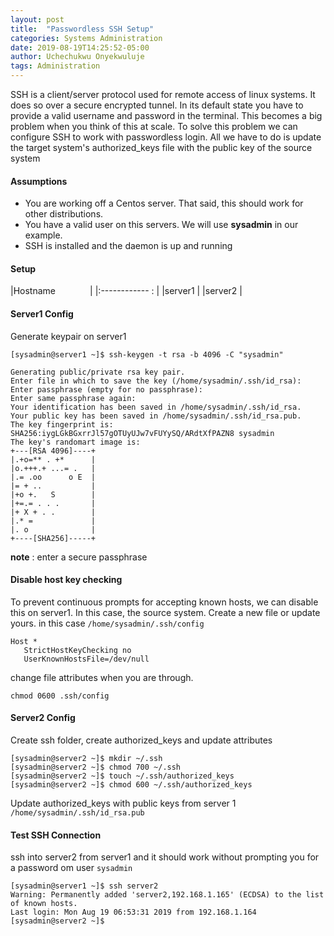 ```yaml
---
layout: post
title:  "Passwordless SSH Setup"
categories: Systems Administration
date: 2019-08-19T14:25:52-05:00
author: Uchechukwu Onyekwuluje
tags: Administration
---
```


SSH is a client/server protocol used for remote access of linux systems. It does so over a secure encrypted tunnel.
In its default state you have to provide a valid username and password in the terminal. This becomes a big problem
when you think of this at scale. 
To solve this problem we can configure SSH to work with passwordless login. All we have to do is update the target
system's authorized_keys file with the public key of the source system

#### **Assumptions**

* You are working off a Centos server. That said, this should work for other distributions. 
* You have a valid user on this servers. We will use **sysadmin** in our example. 
* SSH is installed and the daemon is up and running

#### **Setup**

|Hostname &nbsp; &nbsp; &nbsp; &nbsp; &nbsp; &nbsp; &nbsp;|
|:------------ : |
|server1         |
|server2         |


#### **Server1 Config**

Generate keypair on server1
```
[sysadmin@server1 ~]$ ssh-keygen -t rsa -b 4096 -C "sysadmin"

Generating public/private rsa key pair.
Enter file in which to save the key (/home/sysadmin/.ssh/id_rsa): 
Enter passphrase (empty for no passphrase): 
Enter same passphrase again: 
Your identification has been saved in /home/sysadmin/.ssh/id_rsa.
Your public key has been saved in /home/sysadmin/.ssh/id_rsa.pub.
The key fingerprint is:
SHA256:iygLGkBGxrrJl57gOTUyUJw7vFUYySQ/ARdtXfPAZN8 sysadmin
The key's randomart image is:
+---[RSA 4096]----+
|.+o=** . +*      |
|o.+++.+ ...= .   |
|.= .oo      o E  |
|= + ..           |
|+o +.   S        |
|+=.= . . .       |
|+ X + . .        |
|.* =             |
|. o              |
+----[SHA256]-----+
```
**note** : enter a secure passphrase

#### **Disable host key checking**

To prevent continuous prompts for accepting known hosts, we can disable this on server1. In this case, the source system. Create a new file or update yours. in this case `/home/sysadmin/.ssh/config`
```
Host *
   StrictHostKeyChecking no
   UserKnownHostsFile=/dev/null
```

change file attributes when you are through.
```
chmod 0600 .ssh/config
```


#### **Server2 Config**

Create ssh folder, create authorized_keys and update attributes
```
[sysadmin@server2 ~]$ mkdir ~/.ssh
[sysadmin@server2 ~]$ chmod 700 ~/.ssh
[sysadmin@server2 ~]$ touch ~/.ssh/authorized_keys
[sysadmin@server2 ~]$ chmod 600 ~/.ssh/authorized_keys

```
Update authorized_keys with public keys from server 1 `/home/sysadmin/.ssh/id_rsa.pub`


#### **Test SSH Connection**

ssh into server2 from server1 and it should work without prompting you for a password om user `sysadmin`
```
[sysadmin@server1 ~]$ ssh server2
Warning: Permanently added 'server2,192.168.1.165' (ECDSA) to the list of known hosts.
Last login: Mon Aug 19 06:53:31 2019 from 192.168.1.164
[sysadmin@server2 ~]$ 
```
